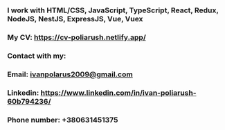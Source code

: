 ### I work with HTML/CSS, JavaScript, TypeScript, React, Redux, NodeJS, NestJS, ExpressJS, Vue, Vuex
### My CV: https://cv-poliarush.netlify.app/
### Contact with my:
### Email: ivanpolarus2009@gmail.com
### Linkedin: https://www.linkedin.com/in/ivan-poliarush-60b794236/
### Phone number: +380631451375
